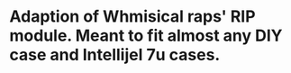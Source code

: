 # Adaption of Whmisical raps' RIP module. Meant to fit almost any DIY case and Intellijel 7u cases. 
